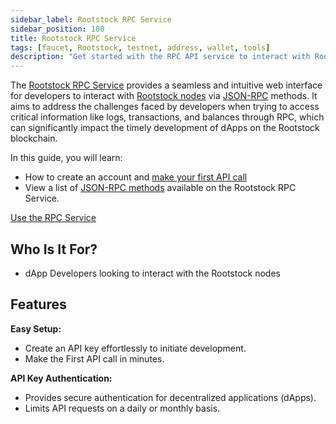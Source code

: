 ```yaml
---
sidebar_label: Rootstock RPC Service
sidebar_position: 100
title: Rootstock RPC Service
tags: [faucet, Rootstock, testnet, address, wallet, tools]
description: "Get started with the RPC API service to interact with Rootstock nodes."
---
```


The [Rootstock RPC Service](https://rpc.rootstock.io/) provides a seamless and intuitive web interface for developers to interact with [Rootstock nodes](/node-operators/setup/) via [JSON-RPC](/developers/rpc-api/rootstock/methods/) methods. It aims to address the challenges faced by developers when trying to access critical information like logs, transactions, and balances through RPC, which can significantly impact the timely development of dApps on the Rootstock blockchain.

In this guide, you will learn: 

- How to create an account and [make your first API call](/developers/rpc-api/rootstock/setup/)
- View a list of [JSON-RPC methods](/developers/rpc-api/rootstock/methods/) available on the Rootstock RPC Service. 

<div class="btn-container">
  <span></span>
    <a class="green" href="https://rpc.rootstock.io/">Use the RPC Service</a>
</div>

## Who Is It For?

*  dApp Developers looking to interact with the Rootstock nodes

## Features

**Easy Setup:**
- Create an API key effortlessly to initiate development.
- Make the First API call in minutes.

**API Key Authentication:**
- Provides secure authentication for decentralized applications (dApps).
- Limits API requests on a daily or monthly basis.
